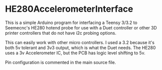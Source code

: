 # HE280AccelerometerInterface

This is a simple Arduino program for interfacing a Teensy 3/3.2 to Seemecnc's HE280 hotend probe for use with a Duet controller or other 3D printer controllers that do not have i2c probing options.

This can easily work with other micro controllers. I used a 3.2 because it's both 5v tolerant and 3v3 output, which is what the Duet needs. The HE280 uses a 3v Accelerometer IC, but the PCB has logic level shifting to 5v.

Pin configuration is commented in the main source file.
